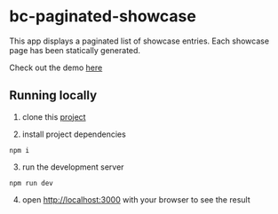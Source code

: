 # bc-paginated-showcase

This app displays a paginated list of showcase entries.
Each showcase page has been statically generated.


Check out the demo [here](https://bc-paginated-showcase.vercel.app)


## Running locally

1) clone this [project](https://github.com/SRGWebDev/bc-paginated-showcase) 

2) install project dependencies

```
npm i
```

3) run the development server

```
npm run dev
```

4) open [http://localhost:3000](http://localhost:3000) with your browser to see the result
